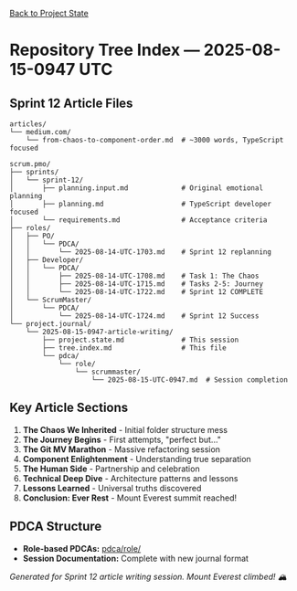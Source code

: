 [Back to Project State](./project.state.md)

# Repository Tree Index — 2025-08-15-0947 UTC

## Sprint 12 Article Files

```
articles/
└── medium.com/
    └── from-chaos-to-component-order.md  # ~3000 words, TypeScript focused

scrum.pmo/
├── sprints/
│   └── sprint-12/
│       ├── planning.input.md             # Original emotional planning
│       ├── planning.md                   # TypeScript developer focused
│       └── requirements.md               # Acceptance criteria
├── roles/
│   ├── PO/
│   │   └── PDCA/
│   │       └── 2025-08-14-UTC-1703.md    # Sprint 12 replanning
│   ├── Developer/
│   │   └── PDCA/
│   │       ├── 2025-08-14-UTC-1708.md    # Task 1: The Chaos
│   │       ├── 2025-08-14-UTC-1715.md    # Tasks 2-5: Journey
│   │       └── 2025-08-14-UTC-1722.md    # Sprint 12 COMPLETE
│   └── ScrumMaster/
│       └── PDCA/
│           └── 2025-08-14-UTC-1724.md    # Sprint 12 Success
└── project.journal/
    └── 2025-08-15-0947-article-writing/
        ├── project.state.md              # This session
        ├── tree.index.md                 # This file
        └── pdca/
            └── role/
                └── scrummaster/
                    └── 2025-08-15-UTC-0947.md  # Session completion
```

## Key Article Sections
1. **The Chaos We Inherited** - Initial folder structure mess
2. **The Journey Begins** - First attempts, "perfect but..."
3. **The Git MV Marathon** - Massive refactoring session
4. **Component Enlightenment** - Understanding true separation
5. **The Human Side** - Partnership and celebration
6. **Technical Deep Dive** - Architecture patterns and lessons
7. **Lessons Learned** - Universal truths discovered
8. **Conclusion: Ever Rest** - Mount Everest summit reached!

## PDCA Structure
- **Role-based PDCAs:** [pdca/role/](./pdca/role/)
- **Session Documentation:** Complete with new journal format

*Generated for Sprint 12 article writing session. Mount Everest climbed! 🏔️*
